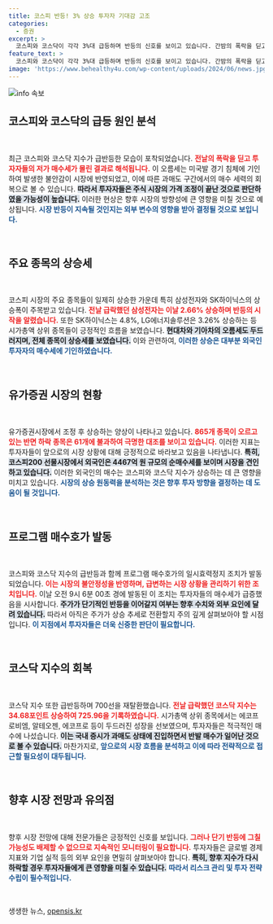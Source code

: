 ```yaml
---
title: 코스피 반등! 3% 상승 투자자 기대감 고조
categories:
  - 증권
excerpt: >
  코스피와 코스닥이 각각 3%대 급등하며 반등의 신호를 보이고 있습니다. 간밤의 폭락을 딛고 저가 매수세가 몰리며 상승세를 이어가는 가운데, 주가 회복이 단기적인지 장기적인지 귀추가 주목됩니다!
feature_text: >
  코스피와 코스닥이 각각 3%대 급등하며 반등의 신호를 보이고 있습니다. 간밤의 폭락을 딛고 저가 매수세가 몰리며 상승세를 이어가는 가운데, 주가 회복이 단기적인지 장기적인지 귀추가 주목됩니다!
image: 'https://www.behealthy4u.com/wp-content/uploads/2024/06/news.jpg'
---
```


<p><img src="https://www.behealthy4u.com/wp-content/uploads/2024/06/news.jpg" alt="info 속보" /></p>

<h2 data-ke-size="size26">코스피와 코스닥의 급등 원인 분석</h2>

<p data-ke-size="size16">&nbsp;</p>

<p>최근 코스피와 코스닥 지수가 급반등한 모습이 포착되었습니다. <b><span style="color: #ee2323;">전날의 폭락을 딛고 투자자들의 저가 매수세가 몰린 결과로 해석됩니다.</span></b> 이 오름세는 미국발 경기 침체에 기인하여 발생한 불안감이 시장에 반영되었고, 이에 따른 과매도 구간에서의 매수 세력의 회복으로 볼 수 있습니다. <b><span style="background-color: #21538527;">따라서 투자자들은 주식 시장의 가격 조정이 끝난 것으로 판단하였을 가능성이 높습니다.</span></b> 이러한 현상은 향후 시장의 방향성에 큰 영향을 미칠 것으로 예상됩니다. <b><span style="color: #1a5490;">시장 반등이 지속될 것인지는 외부 변수의 영향을 받아 결정될 것으로 보입니다.</span></b></p>

<p data-ke-size="size16">&nbsp;</p>

<h2 data-ke-size="size26">주요 종목의 상승세</h2>

<p data-ke-size="size16">&nbsp;</p>

<p>코스피 시장의 주요 종목들이 일제히 상승한 가운데 특히 삼성전자와 SK하이닉스의 상승폭이 주목받고 있습니다. <b><span style="color: #ee2323;">전날 급락했던 삼성전자는 이날 2.66% 상승하며 반등의 시작을 알렸습니다.</span></b> 또한 SK하이닉스는 4.8%, LG에너지솔루션은 3.26% 상승하는 등 시가총액 상위 종목들이 긍정적인 흐름을 보였습니다. <b><span style="background-color: #21538527;">현대차와 기아차의 오름세도 두드러지며, 전체 종목이 상승세를 보였습니다.</span></b> 이와 관련하여, <b><span style="color: #1a5490;">이러한 상승은 대부분 외국인 투자자의 매수세에 기인하였습니다.</span></b> </p>

<p data-ke-size="size16">&nbsp;</p>

<h2 data-ke-size="size26">유가증권 시장의 현황</h2>

<p data-ke-size="size16">&nbsp;</p>

<p>유가증권시장에서 조정 후 상승하는 양상이 나타나고 있습니다. <b><span style="color: #ee2323;">865개 종목이 오르고 있는 반면 하락 종목은 61개에 불과하여 극명한 대조를 보이고 있습니다.</span></b> 이러한 지표는 투자자들이 앞으로의 시장 상황에 대해 긍정적으로 바라보고 있음을 나타냅니다. <b><span style="background-color: #21538527;">특히, 코스피200 선물시장에서 외국인은 4467억 원 규모의 순매수세를 보이며 시장을 견인하고 있습니다.</span></b> 이러한 외국인의 매수는 코스피와 코스닥 지수가 상승하는 데 큰 영향을 미치고 있습니다. <b><span style="color: #1a5490;">시장의 상승 원동력을 분석하는 것은 향후 투자 방향을 결정하는 데 도움이 될 것입니다.</span></b></p>

<p data-ke-size="size16">&nbsp;</p>

<h2 data-ke-size="size26">프로그램 매수호가 발동</h2>

<p data-ke-size="size16">&nbsp;</p>

<p>코스피와 코스닥 지수의 급반등과 함께 프로그램 매수호가의 일시효력정지 조치가 발동되었습니다. <b><span style="color: #ee2323;">이는 시장의 불안정성을 반영하며, 급변하는 시장 상황을 관리하기 위한 조치입니다.</span></b> 이날 오전 9시 6분 00초 경에 발동된 이 조치는 투자자들의 매수세가 급증했음을 시사합니다. <b><span style="background-color: #21538527;">주가가 단기적인 반등을 이어갈지 여부는 향후 수치와 외부 요인에 달려 있습니다.</span></b> 따라서 아직은 주가가 상승 추세로 전환할지 주의 깊게 살펴보아야 할 시점입니다. <b><span style="color: #1a5490;">이 지점에서 투자자들은 더욱 신중한 판단이 필요합니다.</span></b></p>

<p data-ke-size="size16">&nbsp;</p>

<h2 data-ke-size="size26">코스닥 지수의 회복</h2>

<p data-ke-size="size16">&nbsp;</p>

<p>코스닥 지수 또한 급반등하며 700선을 재탈환했습니다. <b><span style="color: #ee2323;">전날 급락했던 코스닥 지수는 34.68포인트 상승하여 725.96을 기록하였습니다.</span></b> 시가총액 상위 종목에서는 에코프로비엠, 알테오젠, 에코프로 등이 두드러진 성장을 선보였으며, 투자자들은 적극적인 매수에 나섰습니다. <b><span style="background-color: #21538527;">이는 국내 증시가 과매도 상태에 진입하면서 반발 매수가 일어난 것으로 볼 수 있습니다.</span></b> 마찬가지로, <b><span style="color: #1a5490;">앞으로의 시장 흐름을 분석하고 이에 따라 전략적으로 접근할 필요성이 대두됩니다.</span></b></p>

<p data-ke-size="size16">&nbsp;</p>

<h2 data-ke-size="size26">향후 시장 전망과 유의점</h2>

<p data-ke-size="size16">&nbsp;</p>

<p>향후 시장 전망에 대해 전문가들은 긍정적인 신호를 보입니다. <b><span style="color: #ee2323;">그러나 단기 반등에 그칠 가능성도 배제할 수 없으므로 지속적인 모니터링이 필요합니다.</span></b> 투자자들은 글로벌 경제 지표와 기업 실적 등의 외부 요인을 면밀히 살펴보아야 합니다. <b><span style="background-color: #21538527;">특히, 향후 지수가 다시 하락할 경우 투자자들에게 큰 영향을 미칠 수 있습니다.</span></b> <b><span style="color: #1a5490;">따라서 리스크 관리 및 투자 전략 수립이 필수적입니다.</span></b> </p>

<p data-ke-size="size16">&nbsp;</p>
생생한 뉴스, <a href="https://opensis.kr" rel="dofollow">opensis.kr</a>


